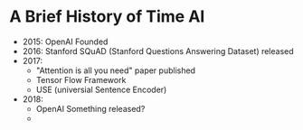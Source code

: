 # A Brief History of Time AI

* 2015: OpenAI Founded
* 2016: Stanford SQuAD (Stanford Questions Answering Dataset) released
* 2017:&#x20;
  * "Attention is all you need" paper published
  * Tensor Flow Framework
  * USE (universial Sentence Encoder)
* 2018:
  * OpenAI Something released?
  *
